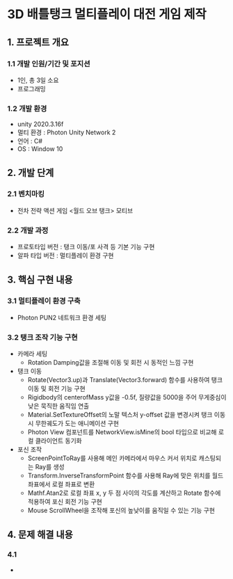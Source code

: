 # 3D 배틀탱크 멀티플레이 대전 게임 제작
## 1. 프로젝트 개요
### 1.1 개발 인원/기간 및 포지션
- 1인, 총 3일 소요
- 프로그래밍
### 1.2 개발 환경
- unity 2020.3.16f
- 멀티 환경 : Photon Unity Network 2
- 언어 : C#
- OS : Window 10			
## 2. 개발 단계
### 2.1 벤치마킹
- 전차 전략 액션 게임 <월드 오브 탱크> 모티브
### 2.2 개발 과정
 - 프로토타입 버전 : 탱크 이동/포 사격 등 기본 기능 구현
 - 알파 타입 버전 : 멀티플레이 환경 구현 
## 3. 핵심 구현 내용 
### 3.1 멀티플레이 환경 구축
- Photon PUN2 네트워크 환경 세팅
### 3.2 탱크 조작 기능 구현
- 카메라 세팅
	+ Rotation Damping값을 조절해 이동 및 회전 시 동적인 느낌 구현
- 탱크 이동
	- Rotate(Vector3.up)과 Translate(Vector3.forward) 함수를 사용하여 탱크 이동 및 회전 기능 구현
	- Rigidbody의 centerofMass y값을 -0.5f, 질량값을 5000을 주어 무게중심이 낮은 묵직한 움직임 연출
	- Material.SetTextureOffset의 노말 텍스처 y-offset 값을 변경시켜 탱크 이동 시 무한궤도가 도는 애니메이션 구현
	- Photon View 컴포넌트를 NetworkView.isMine의 bool 타입으로 비교해 로컬 클라이언트 동기화
- 포신 조작
	- ScreenPointToRay를 사용해 메인 카메라에서 마우스 커서 위치로 캐스팅되는 Ray를 생성
	- Transform.InverseTransformPoint 함수를 사용해 Ray에 맞은 위치를 월드 좌표에서 로컬 좌표로 변환
	- Mathf.Atan2로 로컬 좌표 x, y 두 점 사이의 각도를 계산하고 Rotate 함수에 적용하여 포신 회전 기능 구현
	- Mouse ScrollWheel을 조작해 포신의 높낮이를 움직일 수 있는 기능 구현
## 4. 문제 해결 내용
### 4.1 
- 
